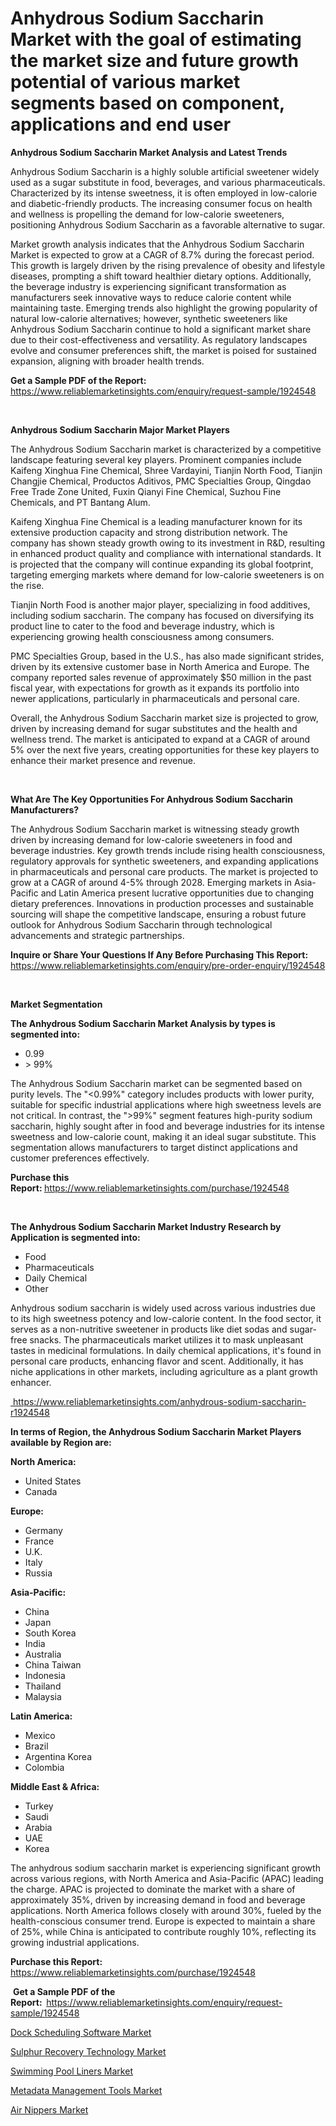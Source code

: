 <p><h1>Anhydrous Sodium Saccharin Market with the goal of estimating the market size and future growth potential of various market segments based on component, applications and end user</h1></p><p><strong>Anhydrous Sodium Saccharin Market Analysis and Latest Trends</strong></p>
<p><p>Anhydrous Sodium Saccharin is a highly soluble artificial sweetener widely used as a sugar substitute in food, beverages, and various pharmaceuticals. Characterized by its intense sweetness, it is often employed in low-calorie and diabetic-friendly products. The increasing consumer focus on health and wellness is propelling the demand for low-calorie sweeteners, positioning Anhydrous Sodium Saccharin as a favorable alternative to sugar.</p><p>Market growth analysis indicates that the Anhydrous Sodium Saccharin Market is expected to grow at a CAGR of 8.7% during the forecast period. This growth is largely driven by the rising prevalence of obesity and lifestyle diseases, prompting a shift toward healthier dietary options. Additionally, the beverage industry is experiencing significant transformation as manufacturers seek innovative ways to reduce calorie content while maintaining taste. Emerging trends also highlight the growing popularity of natural low-calorie alternatives; however, synthetic sweeteners like Anhydrous Sodium Saccharin continue to hold a significant market share due to their cost-effectiveness and versatility. As regulatory landscapes evolve and consumer preferences shift, the market is poised for sustained expansion, aligning with broader health trends.</p></p>
<p><strong>Get a Sample PDF of the Report:&nbsp;</strong> <a href="https://www.reliablemarketinsights.com/enquiry/request-sample/1924548?utm_campaign=1622&utm_medium=2&utm_source=Github&utm_content=ia&utm_term=24102024&utm_id=anhydrous-sodium-saccharin">https://www.reliablemarketinsights.com/enquiry/request-sample/1924548</a></p>
<p>&nbsp;</p>
<p><strong>Anhydrous Sodium Saccharin Major Market Players</strong></p>
<p><p>The Anhydrous Sodium Saccharin market is characterized by a competitive landscape featuring several key players. Prominent companies include Kaifeng Xinghua Fine Chemical, Shree Vardayini, Tianjin North Food, Tianjin Changjie Chemical, Productos Aditivos, PMC Specialties Group, Qingdao Free Trade Zone United, Fuxin Qianyi Fine Chemical, Suzhou Fine Chemicals, and PT Bantang Alum. </p><p>Kaifeng Xinghua Fine Chemical is a leading manufacturer known for its extensive production capacity and strong distribution network. The company has shown steady growth owing to its investment in R&D, resulting in enhanced product quality and compliance with international standards. It is projected that the company will continue expanding its global footprint, targeting emerging markets where demand for low-calorie sweeteners is on the rise.</p><p>Tianjin North Food is another major player, specializing in food additives, including sodium saccharin. The company has focused on diversifying its product line to cater to the food and beverage industry, which is experiencing growing health consciousness among consumers. </p><p>PMC Specialties Group, based in the U.S., has also made significant strides, driven by its extensive customer base in North America and Europe. The company reported sales revenue of approximately $50 million in the past fiscal year, with expectations for growth as it expands its portfolio into newer applications, particularly in pharmaceuticals and personal care.</p><p>Overall, the Anhydrous Sodium Saccharin market size is projected to grow, driven by increasing demand for sugar substitutes and the health and wellness trend. The market is anticipated to expand at a CAGR of around 5% over the next five years, creating opportunities for these key players to enhance their market presence and revenue.</p></p>
<p>&nbsp;</p>
<p><strong>What Are The Key Opportunities For Anhydrous Sodium Saccharin Manufacturers?</strong></p>
<p><p>The Anhydrous Sodium Saccharin market is witnessing steady growth driven by increasing demand for low-calorie sweeteners in food and beverage industries. Key growth trends include rising health consciousness, regulatory approvals for synthetic sweeteners, and expanding applications in pharmaceuticals and personal care products. The market is projected to grow at a CAGR of around 4-5% through 2028. Emerging markets in Asia-Pacific and Latin America present lucrative opportunities due to changing dietary preferences. Innovations in production processes and sustainable sourcing will shape the competitive landscape, ensuring a robust future outlook for Anhydrous Sodium Saccharin through technological advancements and strategic partnerships.</p></p>
<p><strong>Inquire or Share Your Questions If Any Before Purchasing This Report:</strong> <a href="https://www.reliablemarketinsights.com/enquiry/pre-order-enquiry/1924548?utm_campaign=1622&utm_medium=2&utm_source=Github&utm_content=ia&utm_term=24102024&utm_id=anhydrous-sodium-saccharin">https://www.reliablemarketinsights.com/enquiry/pre-order-enquiry/1924548</a></p>
<p>&nbsp;</p>
<p><strong>Market Segmentation</strong></p>
<p><strong>The Anhydrous Sodium Saccharin Market Analysis by types is segmented into:</strong></p>
<p><ul><li>0.99</li><li>> 99%</li></ul></p>
<p><p>The Anhydrous Sodium Saccharin market can be segmented based on purity levels. The "<0.99%" category includes products with lower purity, suitable for specific industrial applications where high sweetness levels are not critical. In contrast, the ">99%" segment features high-purity sodium saccharin, highly sought after in food and beverage industries for its intense sweetness and low-calorie count, making it an ideal sugar substitute. This segmentation allows manufacturers to target distinct applications and customer preferences effectively.</p></p>
<p><strong>Purchase this Report:&nbsp;</strong><a href="https://www.reliablemarketinsights.com/purchase/1924548?utm_campaign=1622&utm_medium=2&utm_source=Github&utm_content=ia&utm_term=24102024&utm_id=anhydrous-sodium-saccharin">https://www.reliablemarketinsights.com/purchase/1924548</a></p>
<p>&nbsp;</p>
<p><strong>The Anhydrous Sodium Saccharin Market Industry Research by Application is segmented into:</strong></p>
<p><ul><li>Food</li><li>Pharmaceuticals</li><li>Daily Chemical</li><li>Other</li></ul></p>
<p><p>Anhydrous sodium saccharin is widely used across various industries due to its high sweetness potency and low-calorie content. In the food sector, it serves as a non-nutritive sweetener in products like diet sodas and sugar-free snacks. The pharmaceuticals market utilizes it to mask unpleasant tastes in medicinal formulations. In daily chemical applications, it's found in personal care products, enhancing flavor and scent. Additionally, it has niche applications in other markets, including agriculture as a plant growth enhancer.</p></p>
<p><a href="https://www.reliablemarketinsights.com/anhydrous-sodium-saccharin-r1924548?utm_campaign=1622&utm_medium=2&utm_source=Github&utm_content=ia&utm_term=24102024&utm_id=anhydrous-sodium-saccharin">&nbsp;https://www.reliablemarketinsights.com/anhydrous-sodium-saccharin-r1924548</a></p>
<p><strong>In terms of Region, the Anhydrous Sodium Saccharin Market Players available by Region are:</strong></p>
<p>
    <p> <strong> North America: </strong>
        <ul>
            <li>United States</li>
            <li>Canada</li>
        </ul>
        </p> 
    <p> <strong> Europe: </strong>
        <ul>
            <li>Germany</li>
            <li>France</li>
            <li>U.K.</li>
            <li>Italy</li>
            <li>Russia</li>
        </ul>
        </p> 
    <p> <strong> Asia-Pacific: </strong>
        <ul>
            <li>China</li>
            <li>Japan</li>
            <li>South Korea</li>
            <li>India</li>
            <li>Australia</li>
            <li>China Taiwan</li>
            <li>Indonesia</li>
            <li>Thailand</li>
            <li>Malaysia</li>
        </ul>
        </p> 
    <p> <strong> Latin America: </strong>
        <ul>
            <li>Mexico</li>
            <li>Brazil</li>
            <li>Argentina Korea</li>
            <li>Colombia</li>
        </ul>
        </p> 
    <p> <strong> Middle East & Africa: </strong>
        <ul>
            <li>Turkey</li>
            <li>Saudi</li>
            <li>Arabia</li>
            <li>UAE</li>
            <li>Korea</li>
        </ul>
    </p>
    </p>
<p><p>The anhydrous sodium saccharin market is experiencing significant growth across various regions, with North America and Asia-Pacific (APAC) leading the charge. APAC is projected to dominate the market with a share of approximately 35%, driven by increasing demand in food and beverage applications. North America follows closely with around 30%, fueled by the health-conscious consumer trend. Europe is expected to maintain a share of 25%, while China is anticipated to contribute roughly 10%, reflecting its growing industrial applications.</p></p>
<p><strong>Purchase this Report: </strong><a href="https://www.reliablemarketinsights.com/purchase/1924548?utm_campaign=1622&utm_medium=2&utm_source=Github&utm_content=ia&utm_term=24102024&utm_id=anhydrous-sodium-saccharin">https://www.reliablemarketinsights.com/purchase/1924548</a></p>
<p>&nbsp;<strong>Get a Sample PDF of the Report:&nbsp;&nbsp;</strong><a href="https://www.reliablemarketinsights.com/enquiry/request-sample/1924548?utm_campaign=1622&utm_medium=2&utm_source=Github&utm_content=ia&utm_term=24102024&utm_id=anhydrous-sodium-saccharin">https://www.reliablemarketinsights.com/enquiry/request-sample/1924548</a></p>
<p><strong></strong></p>
<p><p><a href="https://www.linkedin.com/pulse/dock-scheduling-software-market-outlook-forecast-from-2024-2031-p3j5c?utm_campaign=1622&utm_medium=2&utm_source=Github&utm_content=ia&utm_term=24102024&utm_id=anhydrous-sodium-saccharin">Dock Scheduling Software Market</a></p><p><a href="https://www.linkedin.com/pulse/sulphur-recovery-technology-industry-sector-market-dynamics-v1xmf?utm_campaign=1622&utm_medium=2&utm_source=Github&utm_content=ia&utm_term=24102024&utm_id=anhydrous-sodium-saccharin">Sulphur Recovery Technology Market</a></p><p><a href="https://github.com/JosephineMcguire65/Market-Research-Report-List-1/blob/main/swimming-pool-liners-market.md?utm_campaign=1622&utm_medium=2&utm_source=Github&utm_content=ia&utm_term=24102024&utm_id=anhydrous-sodium-saccharin">Swimming Pool Liners Market</a></p><p><a href="https://www.linkedin.com/pulse/metadata-management-tools-market-indicators-size-elr5f?utm_campaign=1622&utm_medium=2&utm_source=Github&utm_content=ia&utm_term=24102024&utm_id=anhydrous-sodium-saccharin">Metadata Management Tools Market</a></p><p><a href="https://issuu.com/reportprime-2/docs/air-nippers-market-size-2030.pptx_5dc7201b7f08b7?utm_campaign=1622&utm_medium=2&utm_source=Github&utm_content=ia&utm_term=24102024&utm_id=anhydrous-sodium-saccharin">Air Nippers Market</a></p></p>
